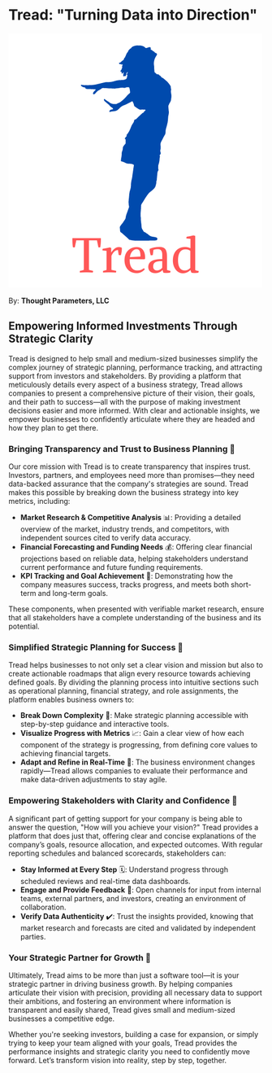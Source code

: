 # Tread: "Turning Data into Direction"

![Tread Graphic](https://github.com/Thought-Parameters-LLC/tread/raw/21ca7f3673db53b46144cdebeb1f5cb2a86d622a/graphics/tread-500x500.png)

By: **Thought Parameters, LLC**

## **Empowering Informed Investments Through Strategic Clarity**

Tread is designed to help small and medium-sized businesses simplify the complex journey of strategic planning, performance tracking, and attracting support from investors and stakeholders. By providing a platform that meticulously details every aspect of a business strategy, Tread allows companies to present a comprehensive picture of their vision, their goals, and their path to success—all with the purpose of making investment decisions easier and more informed. With clear and actionable insights, we empower businesses to confidently articulate where they are headed and how they plan to get there.

### **Bringing Transparency and Trust to Business Planning** 🌟

Our core mission with Tread is to create transparency that inspires trust. Investors, partners, and employees need more than promises—they need data-backed assurance that the company's strategies are sound. Tread makes this possible by breaking down the business strategy into key metrics, including:

- **Market Research & Competitive Analysis** 📊: Providing a detailed overview of the market, industry trends, and competitors, with independent sources cited to verify data accuracy.
- **Financial Forecasting and Funding Needs** 💰: Offering clear financial projections based on reliable data, helping stakeholders understand current performance and future funding requirements.
- **KPI Tracking and Goal Achievement** 🎯: Demonstrating how the company measures success, tracks progress, and meets both short-term and long-term goals.

These components, when presented with verifiable market research, ensure that all stakeholders have a complete understanding of the business and its potential.

### **Simplified Strategic Planning for Success** 🚀

Tread helps businesses to not only set a clear vision and mission but also to create actionable roadmaps that align every resource towards achieving defined goals. By dividing the planning process into intuitive sections such as operational planning, financial strategy, and role assignments, the platform enables business owners to:

- **Break Down Complexity** 🧩: Make strategic planning accessible with step-by-step guidance and interactive tools.
- **Visualize Progress with Metrics** 📈: Gain a clear view of how each component of the strategy is progressing, from defining core values to achieving financial targets.
- **Adapt and Refine in Real-Time** 🔄: The business environment changes rapidly—Tread allows companies to evaluate their performance and make data-driven adjustments to stay agile.

### **Empowering Stakeholders with Clarity and Confidence** 🤝

A significant part of getting support for your company is being able to answer the question, "How will you achieve your vision?" Tread provides a platform that does just that, offering clear and concise explanations of the company’s goals, resource allocation, and expected outcomes. With regular reporting schedules and balanced scorecards, stakeholders can:

- **Stay Informed at Every Step** 🗓️: Understand progress through scheduled reviews and real-time data dashboards.
- **Engage and Provide Feedback** 📣: Open channels for input from internal teams, external partners, and investors, creating an environment of collaboration.
- **Verify Data Authenticity** ✔️: Trust the insights provided, knowing that market research and forecasts are cited and validated by independent parties.

### **Your Strategic Partner for Growth** 🌱

Ultimately, Tread aims to be more than just a software tool—it is your strategic partner in driving business growth. By helping companies articulate their vision with precision, providing all necessary data to support their ambitions, and fostering an environment where information is transparent and easily shared, Tread gives small and medium-sized businesses a competitive edge.

Whether you're seeking investors, building a case for expansion, or simply trying to keep your team aligned with your goals, Tread provides the performance insights and strategic clarity you need to confidently move forward. Let’s transform vision into reality, step by step, together.

